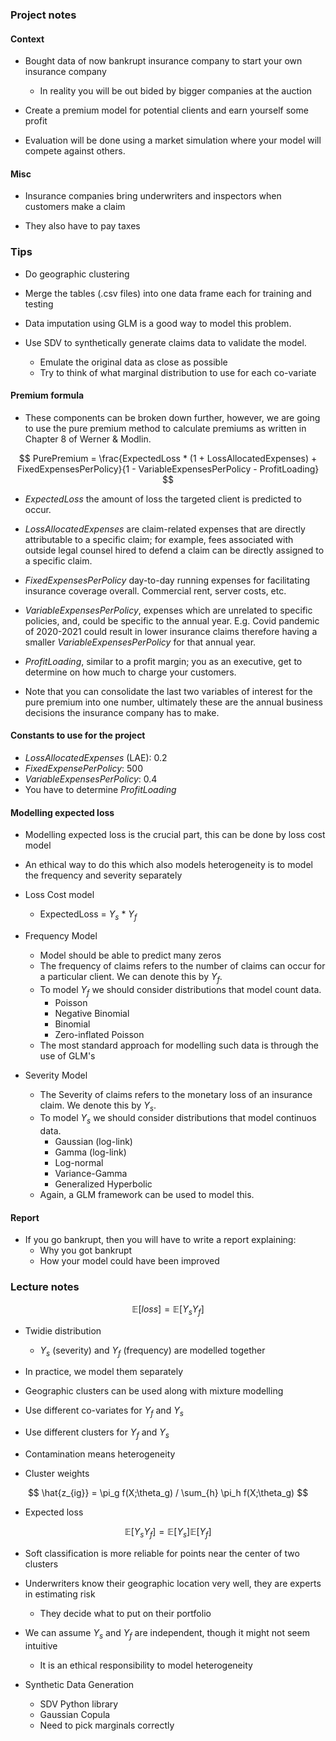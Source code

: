 ### Project notes

#### Context

- Bought data of now bankrupt insurance company to start your own insurance company

  - In reality you will be out bided by bigger companies at the auction

- Create a premium model for potential clients and earn yourself some profit

- Evaluation will be done using a market simulation where your model will compete against others.

#### Misc

- Insurance companies bring underwriters and inspectors when customers make a claim

- They also have to pay taxes

### Tips

- Do geographic clustering

- Merge the tables (.csv files) into one data frame each for training and testing

- Data imputation using GLM is a good way to model this problem.

- Use SDV to synthetically generate claims data to validate the model.
  - Emulate the original data as close as possible
  - Try to think of what marginal distribution to use for each co-variate

#### Premium formula

- These components can be broken down further, however, we are going to use the pure premium method to calculate premiums 
as written in Chapter 8 of Werner & Modlin.

$$ PurePremium = \frac{ExpectedLoss * (1 + LossAllocatedExpenses) + FixedExpensesPerPolicy}{1 - VariableExpensesPerPolicy - ProfitLoading} $$

- $ExpectedLoss$ the amount of loss the targeted client is predicted to occur.  

- $LossAllocatedExpenses$ are claim-related expenses that are directly attributable to a specific claim; for
example, fees associated with outside legal counsel hired to defend a claim can be directly
assigned to a specific claim.

- $FixedExpensesPerPolicy$ day-to-day running expenses for facilitating insurance coverage overall. Commercial rent, server costs, etc. 

- $VariableExpensesPerPolicy$, expenses which are unrelated to specific policies, and, could be specific to the annual year. E.g. 
Covid pandemic of 2020-2021 could result in lower insurance claims therefore having a smaller $VariableExpensesPerPolicy$ for that 
annual year. 

- $ProfitLoading$, similar to a profit margin; you as an executive, get to determine on how much to charge your customers.

- Note that you can consolidate the last two variables of interest for the pure premium into one number, ultimately these are the 
annual business decisions the insurance company has to make. 

#### Constants to use for the project

- $LossAllocatedExpenses$ (LAE): 0.2
- $FixedExpensePerPolicy$: 500
- $VariableExpensesPerPolicy$: 0.4
- You have to determine $ProfitLoading$ 

#### Modelling expected loss

- Modelling expected loss is the crucial part, this can be done by loss cost model

- An ethical way to do this which also models heterogeneity is to model the frequency and severity separately

- Loss Cost model
  - ExpectedLoss = $Y_s$ * $Y_f$

- Frequency Model
  - Model should be able to predict many zeros
  - The frequency of claims refers to the number of claims can occur for a particular client. We can denote this by $Y_f$. 
  - To model $Y_f$ we should consider distributions that model count data.
    - Poisson 
    - Negative Binomial 
    - Binomial 
    - Zero-inflated Poisson 
  - The most standard approach for modelling such data is through the use of GLM's

- Severity Model
  - The Severity of claims refers to the monetary loss of an insurance claim. We denote this by $Y_s$. 
  - To model $Y_s$ we should consider distributions that model continuos data. 
    - Gaussian (log-link)
    - Gamma (log-link)
    - Log-normal 
    - Variance-Gamma 
    - Generalized Hyperbolic 
  - Again, a GLM framework can be used to model this.

#### Report

- If you go bankrupt, then you will have to write a report explaining:
  - Why you got bankrupt
  - How your model could have been improved

### Lecture notes

$$\mathbb{E}[\textit{loss}] = \mathbb{E}[Y_s Y_f]$$

- Twidie distribution
  - $Y_s$ (severity) and $Y_f$ (frequency) are modelled together

- In practice, we model them separately

- Geographic clusters can be used along with mixture modelling

- Use different co-variates for $Y_f$ and $Y_s$

- Use different clusters for $Y_f$ and $Y_s$

- Contamination means heterogeneity

- Cluster weights

$$ \hat{z_{ig}} = \pi_g f(X;\theta_g) / \sum_{h} \pi_h f(X;\theta_g) $$

- Expected loss

$$ \mathbb{E}[Y_s Y_f] = \mathbb{E}[Y_s] \mathbb{E}[Y_f] $$

- Soft classification is more reliable for points near the center of two clusters

- Underwriters know their geographic location very well, they are experts in estimating risk
  - They decide what to put on their portfolio

- We can assume $Y_s$ and $Y_f$ are independent, though it might not seem intuitive
  - It is an ethical responsibility to model heterogeneity

- Synthetic Data Generation
  - SDV Python library
  - Gaussian Copula
  - Need to pick marginals correctly